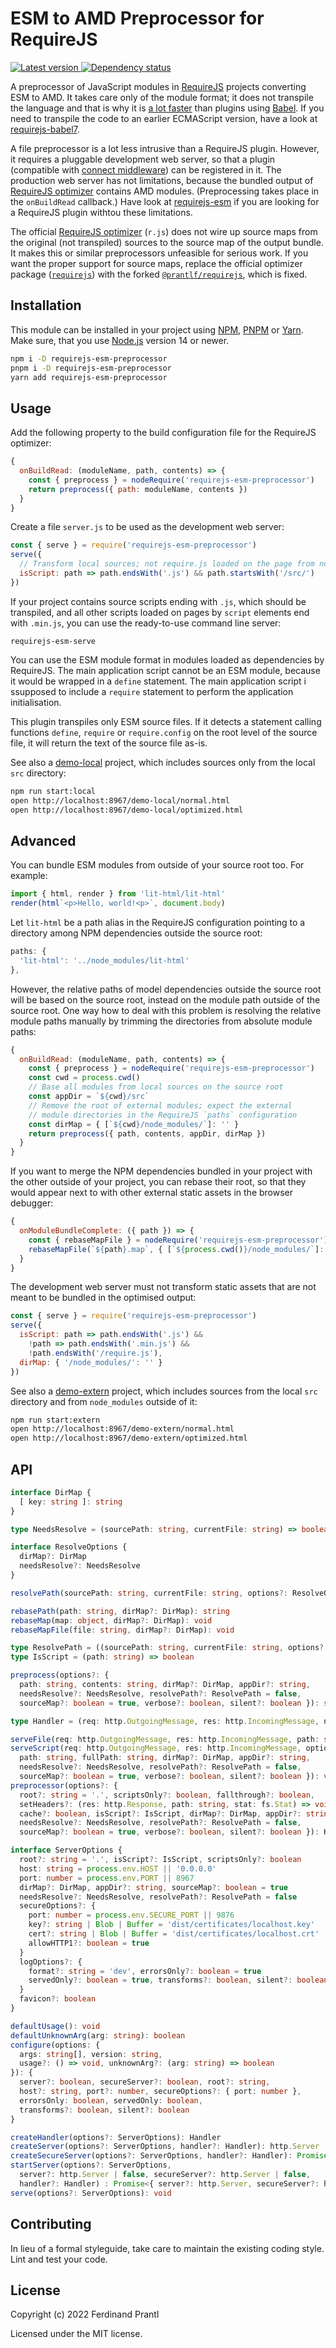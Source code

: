 # ESM to AMD Preprocessor for RequireJS

[![Latest version](https://img.shields.io/npm/v/requirejs-esm-preprocessor)
 ![Dependency status](https://img.shields.io/librariesio/release/npm/requirejs-esm-preprocessor)
](https://www.npmjs.com/package/requirejs-esm-preprocessor)

A preprocessor of JavaScript modules in [RequireJS] projects converting ESM to AMD. It takes care only of the module format; it does not transpile the language and that is why it is [a lot faster] than plugins using [Babel]. If you need to transpile the code to an earlier ECMAScript version, have a look at [requirejs-babel7].

A file preprocessor is a lot less intrusive than a RequireJS plugin. However, it requires a pluggable development web server, so that a plugin (compatible with [connect middleware]) can be registered in it. The production web server has not limitations, because the bundled output of [RequireJS optimizer] contains AMD modules. (Preprocessing takes place in the `onBuildRead` callback.) Have look at [requirejs-esm] if you are looking for a RequireJS plugin withtou these limitations.

The official [RequireJS optimizer] (`r.js`) does not wire up source maps from the original (not transpiled) sources to the source map of the output bundle. It makes this or similar preprocessors unfeasible for serious work. If you want the proper support for source maps, replace the official optimizer package ([`requirejs`]) with the forked [`@prantlf/requirejs`], which is fixed.

## Installation

This module can be installed in your project using [NPM], [PNPM] or [Yarn]. Make sure, that you use [Node.js] version 14 or newer.

```sh
npm i -D requirejs-esm-preprocessor
pnpm i -D requirejs-esm-preprocessor
yarn add requirejs-esm-preprocessor
```

## Usage

Add the following property to the build configuration file for the RequireJS optimizer:

```js
{
  onBuildRead: (moduleName, path, contents) => {
    const { preprocess } = nodeRequire('requirejs-esm-preprocessor')
    return preprocess({ path: moduleName, contents })
  }
}
```

Create a file `server.js` to be used as the development web server:

```js
const { serve } = require('requirejs-esm-preprocessor')
serve({
  // Transform local sources; not require.js loaded on the page from node_modules
  isScript: path => path.endsWith('.js') && path.startsWith('/src/')
})
```

If your project contains source scripts ending with `.js`, which should be transpiled, and all other scripts loaded on pages by `script` elements end with `.min.js`, you can use the ready-to-use command line server:

    requirejs-esm-serve

You can use the ESM module format in modules loaded as dependencies by RequireJS. The main application script cannot be an ESM module, because it would be wrapped in a `define` statement. The main application script i ssupposed to include a `require` statement to perform the application initialisation.

This plugin transpiles only ESM source files. If it detects a statement calling functions `define`, `require` or `require.config` on the root level of the source file, it will return the text of the source file as-is.

See also a [demo-local] project, which includes sources only from the local `src` directory:

```sh
npm run start:local
open http://localhost:8967/demo-local/normal.html
open http://localhost:8967/demo-local/optimized.html
```

## Advanced

You can bundle ESM modules from outside of your source root too. For example:

```js
import { html, render } from 'lit-html/lit-html'
render(html`<p>Hello, world!<p>`, document.body)
```

Let `lit-html` be a path alias in the RequireJS configuration pointing to a directory among NPM dependencies outside the source root:

```js
paths: {
  'lit-html': '../node_modules/lit-html'
},
```

However, the relative paths of model dependencies outside the source root will be based on the source root, instead on the module path outside of the source root. One way how to deal with this problem is resolving the relative module paths manually by trimming the directories from absolute module paths:

```js
{
  onBuildRead: (moduleName, path, contents) => {
    const { preprocess } = nodeRequire('requirejs-esm-preprocessor')
    const cwd = process.cwd()
    // Base all modules from local sources on the source root
    const appDir = `${cwd}/src`
    // Remove the root of external modules; expect the external
    // module directories in the RequireJS `paths` configuration
    const dirMap = { [`${cwd}/node_modules/`]: '' }
    return preprocess({ path, contents, appDir, dirMap })
  }
}
```

If you want to merge the NPM dependencies bundled in your project with the other outside of your project, you can rebase their root, so that they would appear next to with other external static assets in the browser debugger:

```js
{
  onModuleBundleComplete: ({ path }) => {
    const { rebaseMapFile } = nodeRequire('requirejs-esm-preprocessor')
    rebaseMapFile(`${path}.map`, { [`${process.cwd()}/node_modules/`]: '../node_modules/' });
  }
}
```

The development web server must not transform static assets that are not meant to be bundled in the optimised output:

```js
const { serve } = require('requirejs-esm-preprocessor')
serve({
  isScript: path => path.endsWith('.js') &&
    !path => path.endsWith('.min.js') &&
    !path.endsWith('/require.js'),
  dirMap: { '/node_modules/': '' }
})
```

See also a [demo-extern] project, which includes sources from the local `src` directory and from `node_modules` outside of it:

```sh
npm run start:extern
open http://localhost:8967/demo-extern/normal.html
open http://localhost:8967/demo-extern/optimized.html
```

## API

```ts
interface DirMap {
  [ key: string ]: string
}

type NeedsResolve = (sourcePath: string, currentFile: string) => boolean

interface ResolveOptions {
  dirMap?: DirMap
  needsResolve?: NeedsResolve
}

resolvePath(sourcePath: string, currentFile: string, options?: ResolveOptions): string

rebasePath(path: string, dirMap?: DirMap): string
rebaseMap(map: object, dirMap?: DirMap): void
rebaseMapFile(file: string, dirMap?: DirMap): void

type ResolvePath = ((sourcePath: string, currentFile: string, options?: ResolveOptions) => string) | false
type IsScript = (path: string) => boolean

preprocess(options?: {
  path: string, contents: string, dirMap?: DirMap, appDir?: string,
  needsResolve?: NeedsResolve, resolvePath?: ResolvePath = false,
  sourceMap?: boolean = true, verbose?: boolean, silent?: boolean }): string

type Handler = (req: http.OutgoingMessage, res: http.IncomingMessage, next: () => void) => void

serveFile(req: http.OutgoingMessage, res: http.IncomingMessage, path: string) :void
serveScript(req: http.OutgoingMessage, res: http.IncomingMessage, options?: {
  path: string, fullPath: string, dirMap?: DirMap, appDir?: string,
  needsResolve?: NeedsResolve, resolvePath?: ResolvePath = false,
  sourceMap?: boolean = true, verbose?: boolean, silent?: boolean }): void
preprocessor(options?: {
  root?: string = '.', scriptsOnly?: boolean, fallthrough?: boolean,
  setHeaders?: (res: http.Response, path: string, stat: fs.Stat) => void,
  cache?: boolean, isScript?: IsScript, dirMap?: DirMap, appDir?: string,
  needsResolve?: NeedsResolve, resolvePath?: ResolvePath = false,
  sourceMap?: boolean = true, verbose?: boolean, silent?: boolean }): Handler

interface ServerOptions {
  root?: string = '.', isScript?: IsScript, scriptsOnly?: boolean
  host: string = process.env.HOST || '0.0.0.0'
  port: number = process.env.PORT || 8967
  dirMap?: DirMap, appDir?: string, sourceMap?: boolean = true
  needsResolve?: NeedsResolve, resolvePath?: ResolvePath = false
  secureOptions?: {
    port: number = process.env.SECURE_PORT || 9876
    key?: string | Blob | Buffer = 'dist/certificates/localhost.key'
    cert?: string | Blob | Buffer = 'dist/certificates/localhost.crt'
    allowHTTP1?: boolean = true
  }
  logOptions?: {
    format?: string = 'dev', errorsOnly?: boolean = true
    servedOnly?: boolean = true, transforms?: boolean, silent?: boolean
  }
  favicon?: boolean
}

defaultUsage(): void
defaultUnknownArg(arg: string): boolean
configure(options: {
  args: string[], version: string,
  usage?: () => void, unknownArg?: (arg: string) => boolean
}): {
  server?: boolean, secureServer?: boolean, root?: string,
  host?: string, port?: number, secureOptions?: { port: number },
  errorsOnly: boolean, servedOnly: boolean,
  transforms?: boolean, silent?: boolean
}

createHandler(options?: ServerOptions): Handler
createServer(options?: ServerOptions, handler?: Handler): http.Server
createSecureServer(options?: ServerOptions, handler?: Handler): Promise<http.Server>
startServer(options?: ServerOptions,
  server?: http.Server | false, secureServer?: http.Server | false,
  handler?: Handler) : Promise<{ server?: http.Server, secureServer?: http.Server }>
serve(options?: ServerOptions): void
```

## Contributing

In lieu of a formal styleguide, take care to maintain the existing coding style. Lint and test your code.

## License

Copyright (c) 2022 Ferdinand Prantl

Licensed under the MIT license.

[Babel]: https://babeljs.io/
[RequireJS]: http://requirejs.org
[RequireJS optimizer]: https://requirejs.org/docs/optimization.html
[requirejs-babel7]: https://www.npmjs.com/package/requirejs-babel7
[requirejs-esm]: https://www.npmjs.com/package/requirejs-esm
[`requirejs`]: https://www.npmjs.com/package/requirejs
[`@prantlf/requirejs`]: https://www.npmjs.com/package/@prantlf/requirejs
[Node.js]: http://nodejs.org/
[NPM]: https://www.npmjs.com/
[PNPM]: https://pnpm.io/
[Yarn]: https://yarnpkg.com/
[demo-local]: https://github.com/prantlf/requirejs-esm-preprocessor/tree/master/demo-local
[demo-extern]: https://github.com/prantlf/requirejs-esm-preprocessor/tree/master/demo-extern
[default module name resolution]: https://github.com/prantlf/requirejs-esm-preprocessor/blob/master/src/resolve-path.js#L4
[resolvePath]: https://github.com/tleunen/babel-plugin-module-resolver/blob/master/DOCS.md#resolvepath
[a lot faster]: https://github.com/prantlf/requirejs-esm/tree/master/perf/README.md#readme
[connect middleware]: https://github.com/senchalabs/connect/wiki
